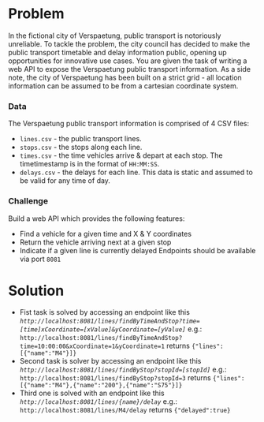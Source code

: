 
# Problem

In the fictional city of Verspaetung, public transport is notoriously unreliable. To tackle the problem, the city council has decided to make the public transport timetable and delay information public, opening up opportunities for innovative use cases.
You are given the task of writing a web API to expose the Verspaetung public transport information.
As a side note, the city of Verspaetung has been built on a strict grid - all location information can be assumed to be from a cartesian coordinate system.
### Data
The Verspaetung public transport information is comprised of 4 CSV files:
- `lines.csv` - the public transport lines.
- `stops.csv` - the stops along each line.
- `times.csv` - the time vehicles arrive & depart at each stop. The timetimestamp is in the format of `HH:MM:SS`.
- `delays.csv` - the delays for each line. This data is static and assumed to be valid for any time of day.

### Challenge
Build a web API which provides the following features:
- Find a vehicle for a given time and X & Y coordinates
- Return the vehicle arriving next at a given stop
- Indicate if a given line is currently delayed
Endpoints should be available via port `8081`

# Solution
- Fist task is solved by accessing an endpoint like this
*`http://localhost:8081/lines/findByTimeAndStop?time=[time]xCoordinate=[xValue]&yCoordinate=[yValue]`*
e.g.: `http://localhost:8081/lines/findByTimeAndStop?time=10:00:00&xCoordinate=1&yCoordinate=1`
returns `{"lines":[{"name":"M4"}]}`
- Second task is solver by accessing an endpoint like this *`http://localhost:8081/lines/findByStop?stopId=[stopId]`*
e.g.: `http://localhost:8081/lines/findByStop?stopId=3`
returns `{"lines":[{"name":"M4"},{"name":"200"},{"name":"S75"}]}`
- Third one is solved with an endpoint like this *`http://localhost:8081/lines/{name}/delay`*
e.g.: `http://localhost:8081/lines/M4/delay`
returns `{"delayed":true}`
